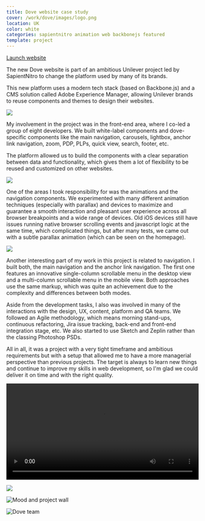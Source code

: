 ```yaml
---
title: Dove website case study
cover: /work/dove/images/logo.png
location: UK
color: white
categories: sapientnitro animation web backbonejs featured
template: project
---
```


<p class="align-center">
<a class="btn external" role="button" href="http://www.dove.com/uk" target="_blank">Launch website</a>
</p>

The new Dove website is part of an ambitious Unilever project led by SapientNitro to change the platform used by many of its brands.

This new platform uses a modern tech stack (based on Backbone.js) and a CMS solution called Adobe Experience Manager, allowing Unilever brands to reuse components and themes to design their websites.

![](/work/dove/images/0.png)

My involvement in the project was in the front-end area, where I co-led a group of eight developers. We built white-label components and dove-specific components like the main navigation, carousels, lightbox, anchor link navigation, zoom, PDP, PLPs, quick view, search, footer, etc.

The platform allowed us to build the components with a clear separation between data and functionality, which gives them a lot of flexibility to be reused and customized on other websites.

![](/work/dove/images/1.png)

One of the areas I took responsibility for was the animations and the navigation components. We experimented with many different animation techniques (especially with parallax) and devices to maximize and guarantee a smooth interaction and pleasant user experience across all browser breakpoints and a wide range of devices. Old iOS devices still have issues running native browser scrolling events and javascript logic at the same time, which complicated things, but after many tests, we came out with a subtle parallax animation (which can be seen on the homepage).

![](/work/dove/images/2.png)

Another interesting part of my work in this project is related to navigation. I built both, the main navigation and the anchor link navigation. The first one features an innovative single-column scrollable menu in the desktop view and a multi-column scrollable menu in the mobile view. Both approaches use the same markup, which was quite an achievement due to the complexity and differences between both modes.

Aside from the development tasks, I also was involved in many of the interactions with the design, UX, content, platform and QA teams. We followed an Agile methodology, which means morning stand-ups, continuous refactoring, Jira issue tracking, back-end and front-end integration stage, etc. We also started to use Sketch and Zeplin rather than the classing Photoshop PSDs.

All in all, it was a project with a very tight timeframe and ambitious requirements but with a setup that allowed me to have a more managerial perspective than previous projects. The target is always to learn new things and continue to improve my skills in web development, so I'm glad we could deliver it on time and with the right quality.

<video class="full-img" width="100%" controls>
  <source src="/work/dove/videos/1.mp4" type="video/mp4" />
</video>

![](/work/dove/images/4.jpg)

![](/work/dove/images/board.jpg "Mood and project wall")

![](/work/dove/images/team.jpg "Dove team")
